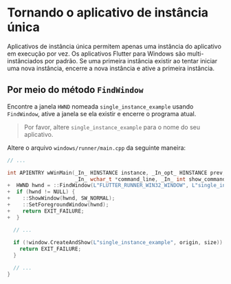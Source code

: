 # Tornando o aplicativo de instância única

Aplicativos de instância única permitem apenas uma instância do aplicativo em execução por vez. Os aplicativos Flutter para Windows são multi-instânciados por padrão. Se uma primeira instância existir ao tentar iniciar uma nova instância, encerre a nova instância e ative a primeira instância.

## Por meio do método `FindWindow`

Encontre a janela `HWND` nomeada `single_instance_example` usando `FindWindow`, ative a janela se ela existir e encerre o programa atual.

> Por favor, altere `single_instance_example` para o nome do seu aplicativo.

Altere o arquivo `windows/runner/main.cpp` da seguinte maneira:

```cpp
// ...

int APIENTRY wWinMain(_In_ HINSTANCE instance, _In_opt_ HINSTANCE prev,
                      _In_ wchar_t *command_line, _In_ int show_command) {
+  HWND hwnd = ::FindWindow(L"FLUTTER_RUNNER_WIN32_WINDOW", L"single_instance_example");
+  if (hwnd != NULL) {
+    ::ShowWindow(hwnd, SW_NORMAL);
+    ::SetForegroundWindow(hwnd);
+    return EXIT_FAILURE;
+  }

  // ...
  
  if (!window.CreateAndShow(L"single_instance_example", origin, size)) {
    return EXIT_FAILURE;
  }

  // ...
}
```